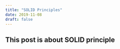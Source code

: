 ```yaml
---
title: "SOLID Principles"
date: 2019-11-08
draft: false
---
```


## This post is about SOLID principle
